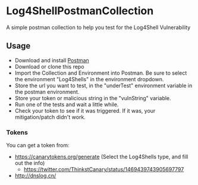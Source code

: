 # Log4ShellPostmanCollection
A simple postman collection to help you test for the Log4Shell Vulnerability

## Usage
- Download and install [Postman](https://www.postman.com/) 
- Download or clone this repo
- Import the Collection and Environment into Postman.  Be sure to select the environment "Log4Shells" in the environment dropdown.
- Store the url you want to test, in the "underTest" environment variable in the postman environment.
- Store your token or malicious string in the "vulnString" variable.
- Run one of the tests and wait a little while.  
- Check your token to see if it was triggered.   If it was, your mitigation/patch didn't work.
### Tokens
You can get a token from:
- https://canarytokens.org/generate (Select the Log4Shells type, and fill out the info)
  - https://twitter.com/ThinkstCanary/status/1469439743905697797
- http://dnslog.cn/ 


